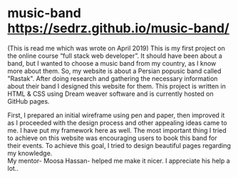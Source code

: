 # music-band https://sedrz.github.io/music-band/
(This is read me which was wrote on April 2019)
This is my first project on the online course “full stack web developer”. 
It should have been about a  band, but I wanted to choose a music band from my country, as I know more about them. So, my website is about a Persian popusic
band called "Rastak". After doing research and gathering the necessary information about their band I designed this website for them.
This project is written in HTML & CSS using Dream weaver software and is currently hosted on GitHub pages.

First, I prepared an initial wireframe using pen and paper, then improved it as I proceeded with the design process and 
other appealing ideas came to me. I have put my framework here as well.
The most important thing I tried to achieve on this website was encouraging users to book this band for their events.
To achieve this goal, I tried to design beautiful pages regarding my knowledge.  
My mentor- Moosa Hassan- helped me make it nicer. I appreciate his help a lot..  
